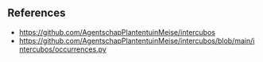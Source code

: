 

## References

- https://github.com/AgentschapPlantentuinMeise/intercubos
- https://github.com/AgentschapPlantentuinMeise/intercubos/blob/main/intercubos/occurrences.py

